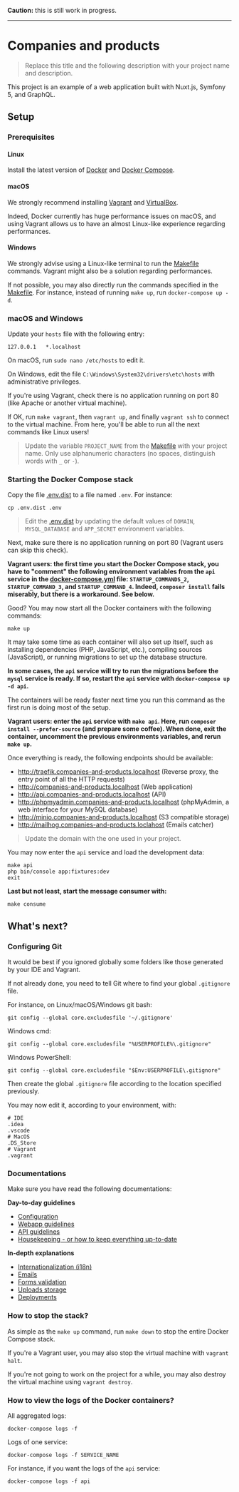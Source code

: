 **Caution:** this is still work in progress.

---

# Companies and products

> Replace this title and the following description with your project name and description.

This project is an example of a web application built with Nuxt.js, Symfony 5, and GraphQL.

## Setup

### Prerequisites

#### Linux

Install the latest version of [Docker](https://docs.docker.com/install/) and 
[Docker Compose](https://docs.docker.com/compose/install/).

#### macOS

We strongly recommend installing [Vagrant](https://www.vagrantup.com/) and 
[VirtualBox](https://www.virtualbox.org/).

Indeed, Docker currently has huge performance issues on macOS, and using Vagrant allows us to have an almost 
Linux-like experience regarding performances.

#### Windows

We strongly advise using a Linux-like terminal to run the [Makefile](Makefile) commands. 
Vagrant might also be a solution regarding performances.

If not possible, you may also directly run the commands specified in the [Makefile](Makefile). 
For instance, instead of running `make up`, run `docker-compose up -d`.

### macOS and Windows

Update your `hosts` file with the following entry:

```
127.0.0.1   *.localhost
```

On macOS, run `sudo nano /etc/hosts` to edit it.

On Windows, edit the file `C:\Windows\System32\drivers\etc\hosts` with administrative privileges.

If you're using Vagrant, check there is no application running on port 80 (like Apache or another virtual machine).

If OK, run `make vagrant`, then `vagrant up`, and finally `vagrant ssh` to connect to the virtual machine. 
From here, you'll be able to run all the next commands like Linux users!

> Update the variable `PROJECT_NAME` from the [Makefile](Makefile) with your project name.
> Only use alphanumeric characters (no spaces, distinguish words with `_` or `-`).

### Starting the Docker Compose stack

Copy the file [.env.dist](.env.dist) to a file named `.env`. For instance:

```
cp .env.dist .env
```

> Edit the [.env.dist](.env.dist) by updating the default values of `DOMAIN`, `MYSQL_DATABASE` and `APP_SECRET`
> environment variables.

Next, make sure there is no application running on port 80 (Vagrant users can skip this check).

**Vagrant users: the first time you start the Docker Compose stack, you have to "comment" the following 
environment variables from the `api` service in the [docker-compose.yml](docker-compose.yml) file: 
`STARTUP_COMMANDS_2`, `STARTUP_COMMAND_3`, and `STARTUP_COMMAND_4`. Indeed, `composer install` fails miserably, 
but there is a workaround. See below.**

Good? You may now start all the Docker containers with the following commands:

```
make up
```

It may take some time as each container will also set up itself, such as installing dependencies (PHP, JavaScript, etc.), 
compiling sources (JavaScript), or running migrations to set up the database structure.

**In some cases, the `api` service will try to run the migrations before the `mysql` service is ready. If so, restart
the `api` service with `docker-compose up -d api`.**

The containers will be ready faster next time you run this command as the first run is doing most of the setup.

**Vagrant users: enter the `api` service with `make api`. Here, run `composer install --prefer-source` 
(and prepare some coffee). When done, exit the container, uncomment the previous environments variables,
and rerun `make up`.**

Once everything is ready, the following endpoints should be available:

* http://traefik.companies-and-products.localhost (Reverse proxy, the entry point of all the HTTP requests)
* http://companies-and-products.localhost (Web application)
* http://api.companies-and-products.localhost (API)
* http://phpmyadmin.companies-and-products.localhost (phpMyAdmin, a web interface for your MySQL database)
* http://minio.companies-and-products.localhost (S3 compatible storage)
* http://mailhog.companies-and-products.loclahost (Emails catcher)

> Update the domain with the one used in your project.

You may now enter the `api` service and load the development data:

```
make api
php bin/console app:fixtures:dev
exit
```

**Last but not least, start the message consumer with:**
 
```
make consume
```

## What's next?

### Configuring Git

It would be best if you ignored globally some folders like those generated by your IDE and Vagrant.

If not already done, you need to tell Git where to find your global `.gitignore` file.

For instance, on Linux/macOS/Windows git bash:

```
git config --global core.excludesfile '~/.gitignore'
```

Windows cmd:

```
git config --global core.excludesfile "%USERPROFILE%\.gitignore"
```

Windows PowerShell:

```
git config --global core.excludesfile "$Env:USERPROFILE\.gitignore"
```

Then create the global `.gitignore` file according to the location specified previously.

You may now edit it, according to your environment, with:

```
# IDE
.idea
.vscode
# MacOS
.DS_Store
# Vagrant
.vagrant
```

### Documentations

Make sure you have read the following documentations:

**Day-to-day guidelines**

* [Configuration](documentation/configuration.md)
* [Webapp guidelines](src/webapp/README.md)
* [API guidelines](src/api/README.md)
* [Housekeeping - or how to keep everything up-to-date](documentation/housekeeping.md)

**In-depth explanations**

* [Internationalization (i18n)](documentation/i18n.md)
* [Emails](documentation/emails.md)
* [Forms validation](documentation/forms_validation.md)
* [Uploads storage](documentation/uploads_storage.md)
* [Deployments](deployments/README.md)

### How to stop the stack?

As simple as the `make up` command, run `make down` to stop the entire Docker Compose stack.

If you're a Vagrant user, you may also stop the virtual machine with `vagrant halt`.

If you're not going to work on the project for a while, you may also destroy 
the virtual machine using `vagrant destroy`.

### How to view the logs of the Docker containers?

All aggregated logs:

```
docker-compose logs -f
```

Logs of one service:

```
docker-compose logs -f SERVICE_NAME
```

For instance, if you want the logs of the `api` service:

```
docker-compose logs -f api
```

